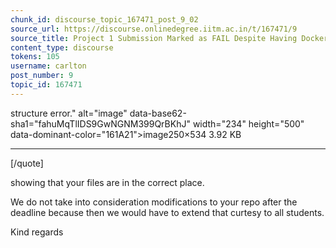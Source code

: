 ```yaml
---
chunk_id: discourse_topic_167471_post_9_02
source_url: https://discourse.onlinedegree.iitm.ac.in/t/167471/9
source_title: Project 1 Submission Marked as FAIL Despite Having Dockerfile & Image
content_type: discourse
tokens: 105
username: carlton
post_number: 9
topic_id: 167471
---
```


 structure error." alt="image" data-base62-sha1="fahuMqTlIDS9GwNGNM399QrBKhJ" width="234" height="500" data-dominant-color="161A21">image250×534 3.92 KB

---

[/quote]

showing that your files are in the correct place.

We do not take into consideration modifications to your repo after the deadline because then we would have to extend that curtesy to all students.

Kind regards
